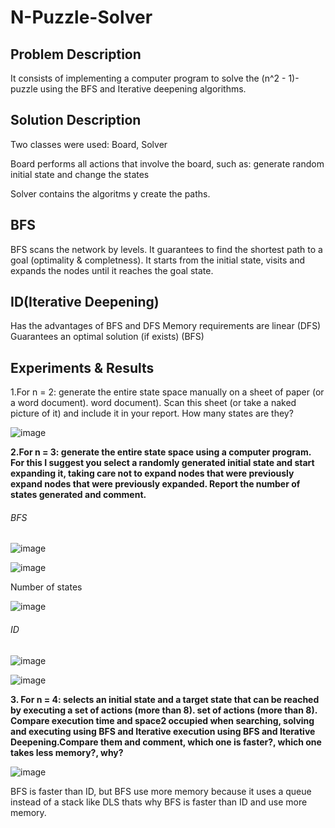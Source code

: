 # N-Puzzle-Solver

## Problem Description

It consists of implementing a computer program to solve the (n^2 - 1)-puzzle using the BFS and Iterative deepening algorithms.

## Solution Description

Two classes were used: Board, Solver

Board performs all actions that involve the board, such as: generate random initial state and change the states

Solver contains the algoritms y create the paths.

## BFS
BFS scans the network by levels. It guarantees to find the shortest path to a goal (optimality & completness).
It starts from the initial state, visits and expands the nodes until it reaches the goal state. 

## ID(Iterative Deepening)
Has the advantages of BFS and DFS 
Memory requirements are linear (DFS) Guarantees an optimal solution (if exists) (BFS)

## Experiments & Results
1.For n = 2: generate the entire state space manually on a sheet of paper (or a word document).
word document). Scan this sheet (or take a naked picture of it) and include it in your report. How many states are they?

![image](https://user-images.githubusercontent.com/58644744/132279530-5967ea99-c14e-4ce6-8df3-64574bbb3c34.jpeg)

**2.For n = 3: generate the entire state space using a computer program. For this I suggest you
select a randomly generated initial state and start expanding it, taking care not to expand nodes that were previously
expand nodes that were previously expanded. Report the number of states generated and comment.**

###### BFS
![image](https://user-images.githubusercontent.com/72448046/132274702-1b253312-c2a7-4dd6-9110-41ce22faf492.png)

![image](https://user-images.githubusercontent.com/72448046/132274737-90b90d50-6248-423f-89cf-66a8ebd1ce0b.png)



Number of states

![image](https://user-images.githubusercontent.com/72448046/132274767-b05ac3a7-1419-4142-be27-3ca1074c7b32.png)


###### ID

![image](https://user-images.githubusercontent.com/72448046/132274809-71bb216e-c990-473e-afb8-f33e4cfca302.png)

![image](https://user-images.githubusercontent.com/72448046/132274816-53b5a7e1-d47c-4ed1-9f18-d9676395b1e9.png)

**3. For n = 4: selects an initial state and a target state that can be reached by executing a set of actions (more than 8).
set of actions (more than 8). Compare execution time and space2 occupied when searching, solving and executing using BFS and Iterative
execution using BFS and Iterative Deepening.Compare them and comment, which one is faster?, which one takes less memory?, why?**


![image](https://user-images.githubusercontent.com/72448046/132280340-e722dbf6-edb2-4262-b7a8-8d92d900b223.png)

BFS is faster than ID, but BFS use more memory because it uses a queue instead of a stack like DLS thats why BFS is faster than ID and use more memory.



